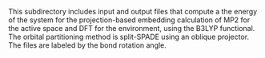 This subdirectory includes input and output files that compute a the energy of the system for the projection-based embedding calculation of MP2 for the active space and DFT for the environment, using the B3LYP functional.
The orbital partitioning method is split-SPADE using an oblique projector.
The files are labeled by the bond rotation angle.

